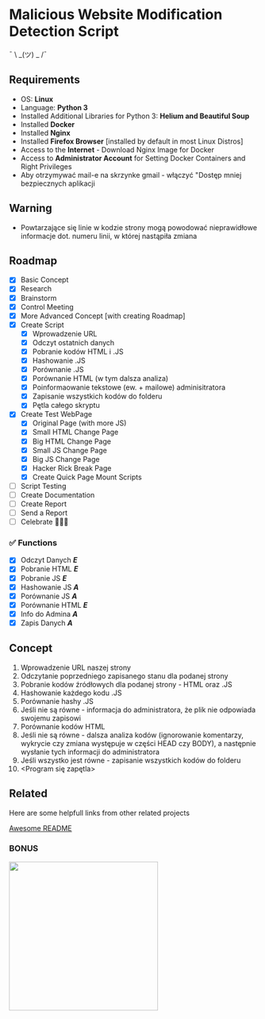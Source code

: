 # Malicious Website Modification Detection Script

¯ \ _(ツ) _ /¯

## Requirements

 - OS: **Linux**
 - Language: **Python 3**
 - Installed Additional Libraries for Python 3: **Helium and Beautiful Soup**
 - Installed **Docker**
 - Installed **Nginx**
 - Installed **Firefox Browser** [installed by default in most Linux Distros]
 - Access to the **Internet** - Download Nginx Image for Docker
 - Access to **Administrator Account** for Setting Docker Containers and Right Privileges
 - Aby otrzymywać mail-e na skrzynke gmail - włączyć "Dostęp mniej bezpiecznych aplikacji

## Warning

 - Powtarzające się linie w kodzie strony mogą powodować nieprawidłowe informacje dot. numeru linii, w której nastąpiła zmiana

## Roadmap

 - [x] Basic Concept
 - [x] Research
 - [x] Brainstorm
 - [x] Control Meeting
 - [x] More Advanced Concept [with creating Roadmap]
 - [x] Create Script
	 - [x] Wprowadzenie URL
	 - [x] Odczyt ostatnich danych
	 - [x] Pobranie kodów HTML i .JS
	 - [x] Hashowanie .JS
	 - [x] Porównanie .JS
	 - [x] Porównanie HTML (w tym dalsza analiza)
	 - [x] Poinformaowanie tekstowe (ew. + mailowe) adminisitratora
	 - [x] Zapisanie wszystkich kodów do folderu
	 - [x] Pętla całego skryptu
 - [x] Create Test WebPage
	 - [x] Original Page (with more JS)
	 - [x] Small HTML Change Page
	 - [x] Big HTML Change Page
	 - [x] Small JS Change Page
	 - [x] Big JS Change Page
	 - [x] Hacker Rick Break Page
	 - [x] Create Quick Page Mount Scripts
 - [ ] Script Testing
 - [ ] Create Documentation
 - [ ] Create Report
 - [ ] Send a Report
 - [ ] Celebrate 🎉🎉🎉

### ✅ Functions

 - [x] Odczyt Danych		***E***
 - [x] Pobranie HTML		***E***
 - [x] Pobranie JS			***E***
 - [x] Hashowanie JS		***A***
 - [x] Porównanie JS		***A***
 - [x] Porównanie HTML		***E***
 - [x] Info do Admina		***A***
 - [x] Zapis Danych		***A***

## Concept

 1. Wprowadzenie URL naszej strony
 2. Odczytanie poprzedniego zapisanego stanu dla podanej strony
 3. Pobranie kodów źródłowych dla podanej strony  - HTML oraz .JS
 4. Hashowanie każdego kodu .JS
 5. Porównanie hashy .JS
 6. Jeśli nie są równe - informacja do administratora, że plik nie odpowiada swojemu zapisowi
 7. Porównanie kodów HTML
 8. Jeśli nie są równe - dalsza analiza kodów (ignorowanie komentarzy, wykrycie czy zmiana występuje w części HEAD czy BODY), a następnie wysłanie tych informacji do administratora
 9. Jeśli wszystko jest równe - zapisanie wszystkich kodów do folderu
 10. <Program się zapętla>

## Related

Here are some helpfull links from other related projects

[Awesome README](https://github.com/ernikus/sus-changes-on-webpage-script/blob/main/help%20links.txt)



### BONUS


<img src="https://c.tenor.com/x8v1oNUOmg4AAAAd/rickroll-roll.gif" height="300"/>
